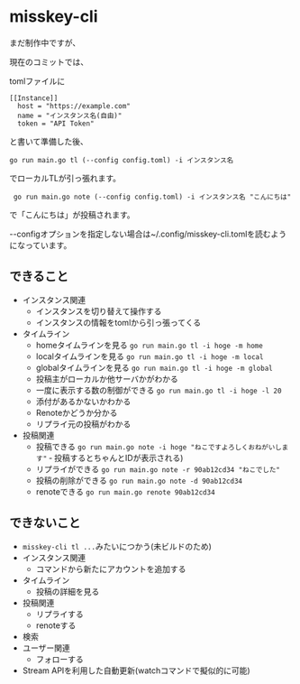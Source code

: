 # misskey-cli

まだ制作中ですが、

現在のコミットでは、

tomlファイルに
```
[[Instance]]
  host = "https://example.com"
  name = "インスタンス名(自由)"
  token = "API Token"

```

と書いて準備した後、

`go run main.go tl (--config config.toml) -i インスタンス名`

でローカルTLが引っ張れます。

` go run main.go note (--config config.toml) -i インスタンス名 "こんにちは"`

で「こんにちは」が投稿されます。

--configオプションを指定しない場合は~/.config/misskey-cli.tomlを読むようになっています。

## できること
- インスタンス関連
  - インスタンスを切り替えて操作する
  - インスタンスの情報をtomlから引っ張ってくる
- タイムライン
  - homeタイムラインを見る
    `go run main.go tl -i hoge -m home`
  - localタイムラインを見る
    `go run main.go tl -i hoge -m local`
  - globalタイムラインを見る
    `go run main.go tl -i hoge -m global`
  - 投稿主がローカルか他サーバかがわかる
  - 一度に表示する数の制御ができる
    `go run main.go tl -i hoge -l 20`
  - 添付があるかないかわかる
  - Renoteかどうか分かる
  - リプライ元の投稿がわかる
- 投稿関連
  - 投稿できる
    `go run main.go note -i hoge "ねこですよろしくおねがいします"`
    ‐ 投稿するとちゃんとIDが表示される)
  - リプライができる
    `go run main.go note -r 90ab12cd34 "ねこでした"`
  - 投稿の削除ができる
    `go run main.go note -d 90ab12cd34`
  - renoteできる
    `go run main.go renote 90ab12cd34`

## できないこと
- `misskey-cli tl ...`みたいにつかう(未ビルドのため)
- インスタンス関連
  - コマンドから新たにアカウントを追加する
- タイムライン
  - 投稿の詳細を見る
- 投稿関連
  - リプライする
  - renoteする
- 検索
- ユーザー関連
  - フォローする
- Stream APIを利用した自動更新(watchコマンドで擬似的に可能)